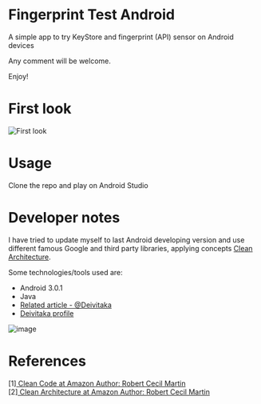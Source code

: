 Fingerprint Test Android
==============

A simple app to try KeyStore and fingerprint (API) sensor on Android devices

Any comment will be welcome.

Enjoy!

# First look

![First look](https://github.com/juliolopeztorres/fingerprint-test-android/blob/master/first-look.gif)

# Usage

Clone the repo and play on Android Studio

# Developer notes

I have tried to update myself to last Android developing version and 
use different famous Google and third party libraries, applying concepts 
[Clean Architecture](https://8thlight.com/blog/uncle-bob/2012/08/13/the-clean-architecture.html). 

Some technologies/tools used are:
- Android 3.0.1
- Java
- [Related article - @Deivitaka](https://www.sitepoint.com/securing-your-android-apps-with-the-fingerprint-api/)
- [Deivitaka profile](https://github.com/deivitaka/AndroidFingerprintAPI)

![image](https://user-images.githubusercontent.com/11597234/33989292-3f18e720-e0c7-11e7-959f-1ce5b1e4a63c.png)

# References

[1]<a href="https://www.amazon.com/Clean-Code-Handbook-Software-Craftsmanship/dp/0132350882" target="_blank"> 
    Clean Code at Amazon 
    </a>
    <a href="https://en.wikipedia.org/wiki/Robert_Cecil_Martin" target="_blank">
    Author: Robert Cecil Martin
    </a>
    <br/>
[2]<a href="https://www.amazon.com/Clean-Architecture-Craftsmans-Software-Structure/dp/0134494164" target="_blank"> 
    Clean Architecture at Amazon 
    </a>
    <a href="https://en.wikipedia.org/wiki/Robert_Cecil_Martin" target="_blank">
    Author: Robert Cecil Martin
    </a>
    <br/>